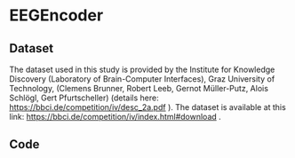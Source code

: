 # EEGEncoder

## Dataset

The dataset used in this study is provided by the Institute for Knowledge Discovery (Laboratory of Brain-Computer Interfaces), Graz University of Technology, (Clemens Brunner, Robert Leeb, Gernot Müller-Putz, Alois Schlögl, Gert Pfurtscheller) (details here: https://bbci.de/competition/iv/desc_2a.pdf ). The dataset is available at this link: https://bbci.de/competition/iv/index.html#download .

## Code
